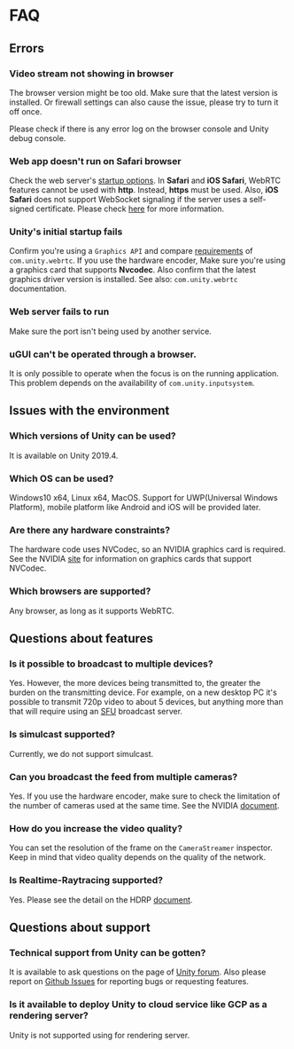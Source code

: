 # FAQ

## Errors

### Video stream not showing in browser

The browser version might be too old. Make sure that the latest version is installed. Or firewall settings can also cause the issue, please try to turn it off once.

Please check if there is any error log on the browser console and Unity debug console.

### Web app doesn't run on Safari browser

Check the web server's [startup options](webapp.md). In **Safari** and **iOS Safari**, WebRTC features cannot be used with **http**. Instead, **https** must be used.
Also, **iOS Safari** does not support WebSocket signaling if the server uses a self-signed certificate. Please check [here](signalingprotocol.md) for more information.

### Unity's initial startup fails

Confirm you're using a `Graphics API` and compare [requirements](https://docs.unity3d.com/Packages/com.unity.webrtc@latest/en/overview.html) of `com.unity.webrtc`.
If you use the hardware encoder, Make sure you're using a graphics card that supports **Nvcodec**. Also confirm that the latest graphics driver version is installed. See also: `com.unity.webrtc` documentation.

### Web server fails to run 

Make sure the port isn't being used by another service. 

### uGUI can't be operated through a browser.

It is only possible to operate when the focus is on the running application.
This problem depends on the availability of `com.unity.inputsystem`.

## Issues with the environment

### Which versions of Unity can be used?

It is available on Unity 2019.4.

### Which OS can be used?

Windows10 x64, Linux x64, MacOS. Support for UWP(Universal Windows Platform), mobile platform like Android and iOS will be provided later.

### Are there any hardware constraints?

The hardware code uses NVCodec, so an NVIDIA graphics card is required. See the NVIDIA [site](https://developer.nvidia.com/video-encode-decode-gpu-support-matrix) for information on graphics cards that support NVCodec.

### Which browsers are supported?

Any browser, as long as it supports WebRTC.

## Questions about features

### Is it possible to broadcast to multiple devices?

Yes. However, the more devices being transmitted to, the greater the burden on the transmitting device. For example, on a new desktop PC it's possible to transmit 720p video to about 5 devices, but anything more than that will require using an [SFU](https://webrtcglossary.com/sfu/) broadcast server.

### Is simulcast supported?

Currently, we do not support simulcast.

### Can you broadcast the feed from multiple cameras?

Yes. If you use the hardware encoder, make sure to check the limitation of the number of cameras used at the same time. See the NVIDIA [document](https://developer.nvidia.com/video-encode-decode-gpu-support-matrix).

### How do you increase the video quality?

You can set the resolution of the frame on the `CameraStreamer` inspector. Keep in mind that video quality depends on the quality of the network. 

### Is Realtime-Raytracing supported? 

Yes. Please see the detail on the HDRP [document](https://docs.unity3d.com/Packages/com.unity.render-pipelines.high-definition@7.1/manual/Ray-Tracing-Getting-Started.html).

## Questions about support

### Technical support from Unity can be gotten?

It is available to ask questions on the page of [Unity forum](https://forum.unity.com/forums/unity-render-streaming.413). Also please report on [Github Issues](https://github.com/Unity-Technologies/UnityRenderStreaming/issues) for reporting bugs or requesting features.

### Is it available to deploy Unity to cloud service like GCP as a rendering server?

Unity is not supported using for rendering server.

